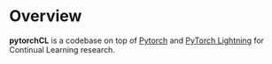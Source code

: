 # Overview
**pytorchCL** is a codebase on top of [Pytorch](https://pytorch.org) and [PyTorch Lightning](https://www.pytorchlightning.ai/) for Continual Learning research.
